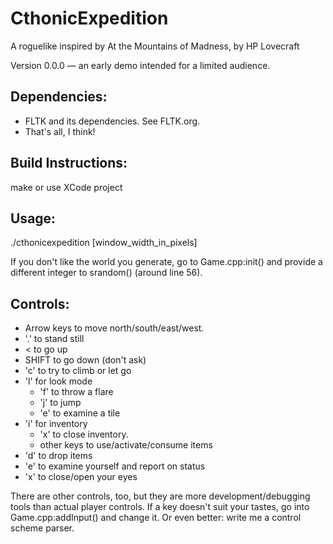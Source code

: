 # CthonicExpedition
A roguelike inspired by At the Mountains of Madness, by HP Lovecraft

Version 0.0.0 — an early demo intended for a limited audience. 

## Dependencies:

* FLTK and its dependencies. See FLTK.org. 
* That's all, I think! 

## Build Instructions:

make or use XCode project

## Usage: 

./cthonicexpedition [window_width_in_pixels]

If you don't like the world you generate, go to Game.cpp:init() and provide a different integer to srandom() (around line 56).

## Controls:

* Arrow keys to move north/south/east/west.
* '.' to stand still
* < to go up
* SHIFT to go down (don't ask)
* 'c' to try to climb or let go
* 'l' for look mode
  * 'f' to throw a flare
  * 'j' to jump
  * 'e' to examine a tile
* 'i' for inventory
  * 'x' to close inventory. 
  * other keys to use/activate/consume items
* 'd' to drop items
* 'e' to examine yourself and report on status
* 'x' to close/open your eyes 

There are other controls, too, but they are more development/debugging tools than actual player controls. 
If a key doesn't suit your tastes, go into Game.cpp:addInput() and change it. Or even better: write me a control scheme parser.

